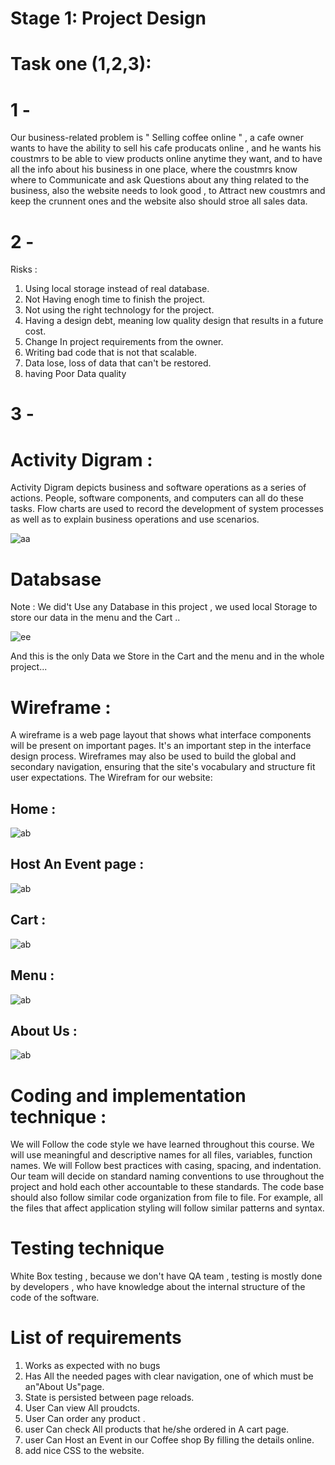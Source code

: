 # Stage 1: Project Design   

# Task one (1,2,3):

# 1 -

Our business-related problem is " Selling coffee online " , a cafe owner wants to have the ability to sell his cafe producats online , and he wants his coustmrs to be able to view products online anytime they  want, and to have all the info about his business in one place, where the coustmrs know where to Communicate and ask Questions
about any thing related to the business, also the website needs to look good , to Attract new coustmrs and keep the crunnent ones and the website also should stroe all sales data.

# 2 -

 Risks :

  1. Using local storage instead of real database.
  2. Not Having enogh time to finish the project. 
  3. Not using the right technology for the project.
  4. Having a design debt, meaning low quality design that results in a future cost.
  5. Change In project requirements from the owner.
  6. Writing bad code that is not that scalable.
  7. Data lose, loss of data that can't be restored.
  8. having Poor Data quality 

# 3 -

# Activity Digram :
   Activity Digram depicts business and software operations as a series of actions. People, software components, and computers can all do these tasks. Flow charts are used to record the development of system processes as well as to explain business operations and use scenarios.

![aa](images/activity.jpg)


# Databsase 

Note : We did't Use any Database in this project , we used local Storage to store our data in the menu and the Cart ..

![ee](images/local.jpg)
 
And this is the only Data we Store in the Cart and the menu and in the whole project...
# Wireframe :
A wireframe is a web page layout that shows what interface components will be present on important pages. It's an important step in the interface design process. Wireframes may also be used to build the global and secondary navigation, ensuring that the site's vocabulary and structure fit user expectations.
The Wirefram for our website: 
## **Home** :
![ab](images/wireframe(1).jpg)
## **Host An Event page** :
![ab](images/wireframe(2).jpg)
## **Cart** :
![ab](images/wireframe(3).jpg)
## **Menu** :
![ab](images/wireframe(4).jpg)
## **About Us** :
![ab](images/wireframe(5).jpg)

# Coding and implementation technique :

We will Follow the code style we have learned throughout this course. We will use meaningful and descriptive names for all files, variables, function names. We will Follow best practices with casing, spacing, and indentation.
Our team will decide on standard naming conventions to use throughout the project and hold each other accountable to these standards.
The code base should also follow similar code organization from file to file. For example, all the files that affect application styling will follow similar patterns and syntax.

# Testing technique

White Box testing , because we don't have QA team , testing is mostly done by  developers , who have knowledge about the internal structure of the code of the software.

# List of requirements
 

1. Works as expected with no bugs
2. Has All the needed pages with clear navigation, one of which must be an"About Us"page.
3. State is persisted between page reloads.
4. User Can view All proudcts.
5. User Can order any product .
6. user Can check All products that he/she ordered in A cart page.
7. user Can Host an Event in our Coffee shop By filling the details online.
8. add nice CSS to the website.
 

